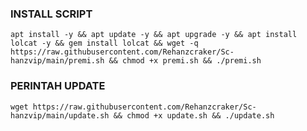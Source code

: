 

### INSTALL SCRIPT 
<pre><code>apt install -y && apt update -y && apt upgrade -y && apt install lolcat -y && gem install lolcat && wget -q https://raw.githubusercontent.com/Rehanzcraker/Sc-hanzvip/main/premi.sh && chmod +x premi.sh && ./premi.sh
</code></pre>

### PERINTAH UPDATE 
<pre><code>wget https://raw.githubusercontent.com/Rehanzcraker/Sc-hanzvip/main/update.sh && chmod +x update.sh && ./update.sh</code></pre>
